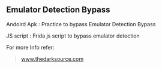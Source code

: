 ## Emulator Detection Bypass

Andoird Apk : Practice to bypass Emulator Detection Bypass

JS script : Frida js script to bypass emulator detection

For more Info refer: 

> www.thedarksource.com
